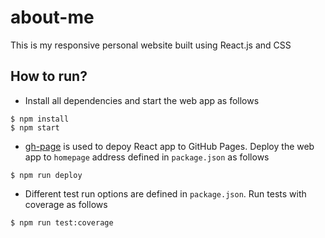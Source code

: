 # about-me

This is my responsive personal website built using React.js and CSS

## How to run?

- Install all dependencies and start the web app as follows

```
$ npm install
$ npm start
```

- [gh-page](https://github.com/tschaub/gh-pages) is used to depoy React app to GitHub Pages. Deploy the web app to `homepage` address defined in `package.json` as follows

```
$ npm run deploy
```

- Different test run options are defined in `package.json`. Run tests with coverage as follows

```
$ npm run test:coverage
```
